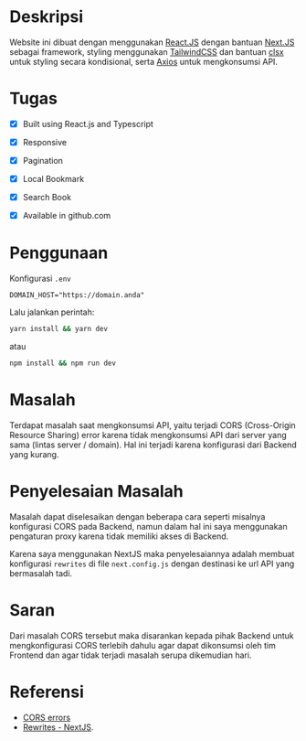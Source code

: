 # Deskripsi

Website ini dibuat dengan menggunakan [React.JS](https://reactjs.org/) dengan bantuan [Next.JS](https://nextjs.org/) sebagai framework, styling menggunakan [TailwindCSS](https://tailwindcss.com/) dan bantuan [clsx](https://www.npmjs.com/package/clsx) untuk styling secara kondisional, serta [Axios](https://axios-http.com/) untuk mengkonsumsi API.

# Tugas

- [x] Built using React.js and Typescript

- [x] Responsive

- [x] Pagination

- [x] Local Bookmark

- [x] Search Book

- [x] Available in github.com

# Penggunaan

Konfigurasi `.env`

```env
DOMAIN_HOST="https://domain.anda"
```

Lalu jalankan perintah:

```bash
yarn install && yarn dev
```

atau

```bash
npm install && npm run dev
```

# Masalah

Terdapat masalah saat mengkonsumsi API, yaitu terjadi CORS (Cross-Origin Resource Sharing) error karena tidak mengkonsumsi API dari server yang sama (lintas server / domain). Hal ini terjadi karena konfigurasi dari Backend yang kurang.

# Penyelesaian Masalah

Masalah dapat diselesaikan dengan beberapa cara seperti misalnya konfigurasi CORS pada Backend, namun dalam hal ini saya menggunakan pengaturan proxy karena tidak memiliki akses di Backend.

Karena saya menggunakan NextJS maka penyelesaiannya adalah membuat konfigurasi `rewrites` di file `next.config.js` dengan destinasi ke url API yang bermasalah tadi.

# Saran

Dari masalah CORS tersebut maka disarankan kepada pihak Backend untuk mengkonfigurasi CORS terlebih dahulu agar dapat dikonsumsi oleh tim Frontend dan agar tidak terjadi masalah serupa dikemudian hari.

# Referensi

- [CORS errors](https://developer.mozilla.org/en-US/docs/Web/HTTP/CORS/Errors)
- [Rewrites - NextJS](https://nextjs.org/docs/api-reference/next.config.js/rewrites).
